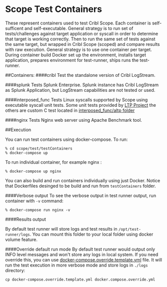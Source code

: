# Scope Test Containers

These represent containers used to test Cribl Scope. Each container is self-sufficent and self-executable. 
General strategy is to run set of tests/challenges against target application or syscall in order to determine that target is working correctly.
Then to run the same set of tests against the same target, but wrapped in Cribl Scope (scoped) and compare results with raw execution.
General strategy is to use one container per target. During container build Docker set up the environment, installs target application,
prepares environment for test-runner, ships runs the test-runner.

##Containers:
####cribl
Test the standalone version of Cribl LogStream. 

####splunk
Tests Splunk Enterprise. Splunk instance has Cribl LogStream as Splunk Application, but LogStream capabilities are not tested or used.

####interposed_func
Tests Linux syscalls supported by Scope using executable syscall unit tests. Some unit tests provided by [LTP Project](https://github.com/linux-test-project/ltp) 
the others are custom C test located in [interposed_func/altp folder](interposed_func/altp)

####nginx
Tests Nginx web server using Apache Benchmark tool.

##Execution

You can run test containers using docker-compose.
To run:
```
% cd scope/test/testContainers
% docker-compose up
```

To run individual container, for example nginx :
```
% docker-compose up nginx
```

You can also build and run containers individually using just Docker. Notice that Dockerfiles desinged to be build and run from `testContainers` folder.

####Verbose output
To see the verbose output in test runner output, run container with `-v` command:
```commandline
% docker-compose run nginx -v
```

####Results output

By default test runner will store logs and test results in `/opt/test-runner/logs`. You can mount this folder to your local folder using docker volume feature.

####Override default run mode
By default test runner would output only INFO level messages and won't store any logs in local system. 
If you need override this, you can use [docker-compose.override.template.yml](docker-compose.override.template.yml) file.
It will run the test execution in more verbose mode and store logs in `./logs` directory:
```commandline
cp docker-compose.override.template.yml docker.compose.override.yml
```
